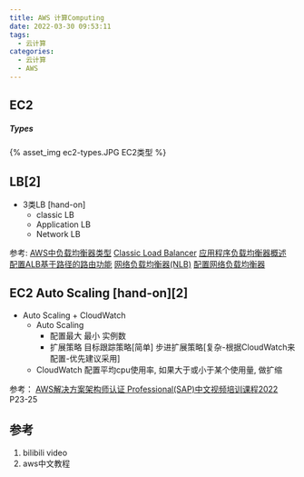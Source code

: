 ```yaml
---
title: AWS 计算Computing
date: 2022-03-30 09:53:11
tags:
  - 云计算
categories:
  - 云计算  
  - AWS
---
```


<p></p>
<!-- more -->

## EC2
##### Types
{% asset_img  ec2-types.JPG  EC2类型 %}


## LB[2]
+ 3类LB [hand-on]
  - classic LB
  - Application LB
  - Network LB

参考:
[AWS中负载均衡器类型](https://zhuanlan.zhihu.com/p/152022399)
[Classic Load Balancer](https://zhuanlan.zhihu.com/p/157289913)
[应用程序负载均衡器概述](https://zhuanlan.zhihu.com/p/159446935) 
[配置ALB基于路径的路由功能](https://zhuanlan.zhihu.com/p/161848151)
[网络负载均衡器(NLB)](https://zhuanlan.zhihu.com/p/166345804)
[配置网络负载均衡器](https://zhuanlan.zhihu.com/p/179949353)


## EC2 Auto Scaling [hand-on][2]
+ Auto Scaling + CloudWatch
  - Auto Scaling
    - 配置最大 最小 实例数
    - 扩展策略
      目标跟踪策略[简单]
      步进扩展策略[复杂-根据CloudWatch来配置-优先建议采用]
  - CloudWatch
    配置平均cpu使用率, 如果大于或小于某个使用量, 做扩缩

参考：
[AWS解决方案架构师认证 Professional(SAP)中文视频培训课程2022](https://www.bilibili.com/video/BV1hJ411U7vd?)  P23-25


## 参考
1. bilibili video
2. aws中文教程




